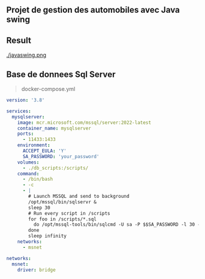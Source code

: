 ## Projet de gestion des automobiles avec Java swing

## Result
[./javaswing.png](https://raw.githubusercontent.com/maurice1er/car_management/main/javaswing.PNG)


## Base de donnees Sql Server 

> docker-compose.yml

```yml
version: '3.8'

services:
  mysqlserver:
    image: mcr.microsoft.com/mssql/server:2022-latest
    container_name: mysqlserver
    ports:
      - 11433:1433
    environment:
      ACCEPT_EULA: 'Y'
      SA_PASSWORD: 'your_password'
    volumes:
      - ./db_scripts:/scripts/
    command:
      - /bin/bash
      - -c
      - |
        # Launch MSSQL and send to background
        /opt/mssql/bin/sqlservr &
        sleep 30
        # Run every script in /scripts
        for foo in /scripts/*.sql
          do /opt/mssql-tools/bin/sqlcmd -U sa -P $$SA_PASSWORD -l 30 -e -i $$foo
        done
        sleep infinity
    networks:
      - msnet

networks:
  msnet:
    driver: bridge
```
